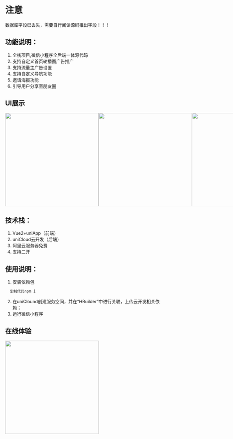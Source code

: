 # 注意
数据库字段已丢失，需要自行阅读源码推出字段！！！

## 功能说明：
1. 全栈项目,微信小程序全后端一体源代码
2. 支持自定义首页轮播图广告推广
3. 支持流量主广告设置
4. 支持自定义导航功能
5. 邀请海报功能
6. 引导用户分享至朋友圈

## UI展示
<div style="display: flex;">
  <img src="./readmeImg/2.jpg" width="300px" />
  <img src="./readmeImg/1.jpg" width="300px" />
  <img src="./readmeImg/3.jpg" width="300px" />
</div>

## 技术栈：
1. Vue2+uniApp（前端）
2. uniCloud云开发（后端）
3. 阿里云服务器免费
4. 支持二开

## 使用说明：
1. 安装依赖包

```js
  复制代码npm i
```
2. 在uniClound创建服务空间，并在“HBuilder”中进行关联，上传云开发相关依赖；
3. 运行微信小程序

## 在线体验
<img src="./readmeImg/baibao.jpg" width="300px" />
